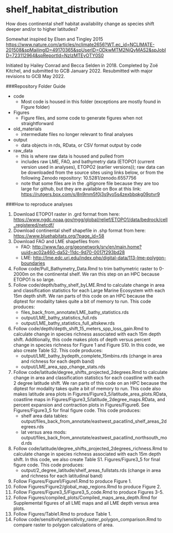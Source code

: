 # shelf_habitat_distribution
How does continental shelf habitat availability change as species shift deeper and/or to higher latitudes?

Somewhat inspired by Elsen and Tingley 2015 https://www.nature.com/articles/nclimate2656?WT.ec_id=NCLIMATE-201508&spMailingID=49170365&spUserID=ODkwMTM2NjQyMAS2&spJobID=723112964&spReportId=NzIzMTEyOTY0S0

Initiated by Hailey Conrad and Becca Selden in 2018. Completed by Zoë Kitchel, and submitted to GCB January 2022. Resubmitted with major revisions to GCB May 2022. 

###Repository Folder Guide

- code
    - Most code is housed in this folder (exceptions are mostly found in Figure folder)
- Figures
    - Figure files, and some code to generate figures when not straightforward
- old_materials
    - intermediate files no longer relevant to final analyses
- output
    - data objects in rds, RData, or CSV format output by code
- raw_data
    - this is where raw data is housed and pulled from
    - includes raw LME, FAO, and bathymetry data  (ETOPO1 (current version used in analyses), ETOPO2 (earlier versions)); raw data can be downloaded from the source sites using links below, or from the following Zenodo repository: 10.5281/zenodo.6557756
    - note that some files are in the .gitignore file because they are too large for github, but they are available on Box at this link: https://rutgers.box.com/s/8n9mm5f0j3s9yo5s4zexbbqkg09otvr9
    
###How to reproduce analyses
    
1. Download ETOPO1 raster in .grd format from here: https://www.ngdc.noaa.gov/mgg/global/relief/ETOPO1/data/bedrock/cell_registered/netcdf/
1. Download continental shelf shapefile in .shp format from here: https://www.bluehabitats.org/?page_id=58
1. Download FAO and LME shapefiles from:
    - FAO: http://www.fao.org/geonetwork/srv/en/main.home?uuid=ac02a460-da52-11dc-9d70-0017f293bd28
    - LME: http://lme.edc.uri.edu/index.php/digital-data/113-lme-polygon-boundaries
1. Follow code/Pull_Bathymetry_Data.Rmd to trim bathymetric raster to 0-2000m on the continental shelf. We ran this step on an HPC because ETOPO1 is so large. 
1. Follow code/depth/bathy_shelf_byLME.Rmd to calculate change in area and classification statistics for each Large Marine Ecosystem with each 15m depth shift. We ran parts of this code on an HPC because the diptest for modality takes quite a bit of memory to run. This code produces:
    - files_back_from_annotate/LME_bathy_statistics.rds
    - output/LME_bathy_statistics_full.rds
    - output/LME_bathy_statistics_full_altskew.rds
1. Follow code/depth/depth_shift_15_meters_spp_loss_gain.Rmd to calculate change in species richness associated with each 15m depth shift. Additionally, this code makes plots of depth versus percent change in species richness for Figure 1 and Figure S10. In this code, we also create Table S2. This code produces:
    - output/LME_bathy_bydepth_complete_15mbins.rds (change in area and richness for each depth band)
    - output/LME_area_spp_change_stats.rds
1. Follow code/latitude/degree_shifts_projected_2degrees.Rmd to calculate change in area and classification statistics for each coastline with each 2 degree latitude shift. We ran parts of this code on an HPC because the diptest for modality takes quite a bit of memory to run. This code also makes latitude area plots in Figures/Figure3_5/latitude_area_plots.RData, coastline maps in Figures/Figure3_5/latitude_2degree_maps.RData, and percent expansion and contraction plots in Figures/Figure6. See Figures/Figure3_5 for final figure code. This code produces:
    - shelf area data tables: output/files_back_from_annotate/eastwest_pacatlind_shelf_areas_2degrees.rds
    - lat versus area mods: output/files_back_from_annotate/eastwest_pacatlind_northsouth_mod.rds
1. Follow code/latitude/degree_shifts_projected_2degrees_richness.Rmd to calculate change in species richness associated with each 15m depth shift. In this code, we also create Table S1. Figures/Figure3_5 for final figure code. This code produces:
    - output/2_degree_latitude/shelf_areas_fullstats.rds (change in area and richness for each latitudinal band)
1. Follow Figures/Figure1/Figure1.Rmd to produce Figure 1. 
1. Follow Figures/Figure2/global_map_regions.Rmd to produce Figure 2. 
1. Follow Figures/Figure3_5/Figure3_5_code.Rmd to produce Figures 3-5.
1. Follow Figures/compiled_plots/Compiled_maps_area_depth.Rmd for Supplemental figures of all LME maps and all LME depth versus area plots. 
1. Follow Figures/Table1.Rmd to produce Table 1. 
1. Follow code/sensitivity/sensitivity_raster_polygon_comparison.Rmd to compare raster to polygon calculations of area. 
